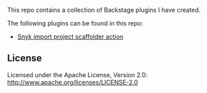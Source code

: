 This repo contains a collection of Backstage plugins I have created.

The following plugins can be found in this repo:

- [Snyk import project scaffolder action](https://www.npmjs.com/package/@ma11hewthomas/plugin-scaffolder-backend-module-snyk)

## License

Licensed under the Apache License, Version 2.0: http://www.apache.org/licenses/LICENSE-2.0
